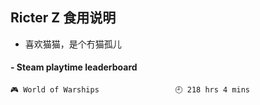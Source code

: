 ## Ricter Z 食用说明
- 喜欢猫猫，是个冇猫孤儿

<!-- steam-box start -->
#### - Steam playtime leaderboard
```text
🎮 World of Warships                 🕘 218 hrs 4 mins
```
<!-- Powered by https://github.com/YouEclipse/steam-box . -->
<!-- steam-box end -->
